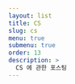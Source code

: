 ```yaml
---
layout: list
title: CS 
slug: cs
menu: true
submenu: true
order: 13
description: >
  CS 에 관한 포스팅
---
```

